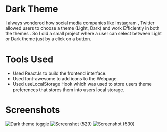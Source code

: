 # Dark Theme
I always wondered how social media companies like Instagram , Twitter allowed users to choose a theme (Light, Dark) and work Efficiently in both the themes .
So I did a small project where a user can select between Light or Dark theme just by a click on a button.
# Tools Used 
- Used ReactJs to build the frontend interface.
- Used font-awesome to add icons to the Webpage. 
- Used useLocalStorage Hook which was used to store users theme preferences that stores them into users local storage.
# Screenshots
![Dark theme toggle](https://user-images.githubusercontent.com/104431269/177045229-c479a927-6be4-4504-bd2c-a0a471752d67.gif)
![Screenshot (529)](https://user-images.githubusercontent.com/104431269/177045243-f54f14db-3a06-4472-96fa-fbefa9e197b6.png)
![Screenshot (530)](https://user-images.githubusercontent.com/104431269/177045253-d4b117a6-4ab3-4e7b-a707-444ea5029b6c.png)

